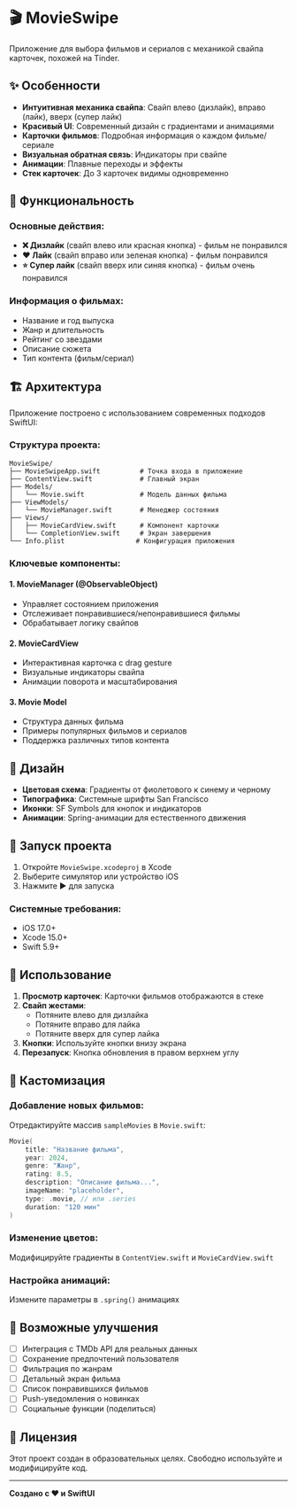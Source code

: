 # 🎬 MovieSwipe

Приложение для выбора фильмов и сериалов с механикой свайпа карточек, похожей на Tinder.

## ✨ Особенности

- **Интуитивная механика свайпа**: Свайп влево (дизлайк), вправо (лайк), вверх (супер лайк)
- **Красивый UI**: Современный дизайн с градиентами и анимациями
- **Карточки фильмов**: Подробная информация о каждом фильме/сериале
- **Визуальная обратная связь**: Индикаторы при свайпе
- **Анимации**: Плавные переходы и эффекты
- **Стек карточек**: До 3 карточек видимы одновременно

## 🎯 Функциональность

### Основные действия:
- **❌ Дизлайк** (свайп влево или красная кнопка) - фильм не понравился
- **❤️ Лайк** (свайп вправо или зеленая кнопка) - фильм понравился
- **⭐ Супер лайк** (свайп вверх или синяя кнопка) - фильм очень понравился

### Информация о фильмах:
- Название и год выпуска
- Жанр и длительность
- Рейтинг со звездами
- Описание сюжета
- Тип контента (фильм/сериал)

## 🏗️ Архитектура

Приложение построено с использованием современных подходов SwiftUI:

### Структура проекта:
```
MovieSwipe/
├── MovieSwipeApp.swift          # Точка входа в приложение
├── ContentView.swift            # Главный экран
├── Models/
│   └── Movie.swift              # Модель данных фильма
├── ViewModels/
│   └── MovieManager.swift       # Менеджер состояния
├── Views/
│   ├── MovieCardView.swift      # Компонент карточки
│   └── CompletionView.swift     # Экран завершения
└── Info.plist                  # Конфигурация приложения
```

### Ключевые компоненты:

#### 1. MovieManager (@ObservableObject)
- Управляет состоянием приложения
- Отслеживает понравившиеся/непонравившиеся фильмы
- Обрабатывает логику свайпов

#### 2. MovieCardView
- Интерактивная карточка с drag gesture
- Визуальные индикаторы свайпа
- Анимации поворота и масштабирования

#### 3. Movie Model
- Структура данных фильма
- Примеры популярных фильмов и сериалов
- Поддержка различных типов контента

## 🎨 Дизайн

- **Цветовая схема**: Градиенты от фиолетового к синему и черному
- **Типографика**: Системные шрифты San Francisco
- **Иконки**: SF Symbols для кнопок и индикаторов
- **Анимации**: Spring-анимации для естественного движения

## 🚀 Запуск проекта

1. Откройте `MovieSwipe.xcodeproj` в Xcode
2. Выберите симулятор или устройство iOS
3. Нажмите ▶️ для запуска

### Системные требования:
- iOS 17.0+
- Xcode 15.0+
- Swift 5.9+

## 📱 Использование

1. **Просмотр карточек**: Карточки фильмов отображаются в стеке
2. **Свайп жестами**:
   - Потяните влево для дизлайка
   - Потяните вправо для лайка
   - Потяните вверх для супер лайка
3. **Кнопки**: Используйте кнопки внизу экрана
4. **Перезапуск**: Кнопка обновления в правом верхнем углу

## 🔧 Кастомизация

### Добавление новых фильмов:
Отредактируйте массив `sampleMovies` в `Movie.swift`:

```swift
Movie(
    title: "Название фильма",
    year: 2024,
    genre: "Жанр",
    rating: 8.5,
    description: "Описание фильма...",
    imageName: "placeholder",
    type: .movie, // или .series
    duration: "120 мин"
)
```

### Изменение цветов:
Модифицируйте градиенты в `ContentView.swift` и `MovieCardView.swift`

### Настройка анимаций:
Измените параметры в `.spring()` анимациях

## 🎯 Возможные улучшения

- [ ] Интеграция с TMDb API для реальных данных
- [ ] Сохранение предпочтений пользователя
- [ ] Фильтрация по жанрам
- [ ] Детальный экран фильма
- [ ] Список понравившихся фильмов
- [ ] Push-уведомления о новинках
- [ ] Социальные функции (поделиться)

## 📄 Лицензия

Этот проект создан в образовательных целях. Свободно используйте и модифицируйте код.

---

**Создано с ❤️ и SwiftUI**